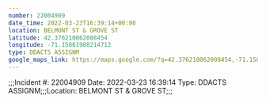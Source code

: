 ```yaml
---
number: 22004909
date_time: 2022-03-23T16:39:14+00:00
location: BELMONT ST & GROVE ST
latitude: 42.376210062008454
longitude: -71.15861988214712
type: DDACTS ASSIGNM
google_maps_link: https://maps.google.com/?q=42.376210062008454,-71.15861988214712
---
```


;;;Incident #: 22004909   Date: 2022-03-23 16:39:14   Type: DDACTS ASSIGNM;;;Location: BELMONT ST & GROVE ST;;;
